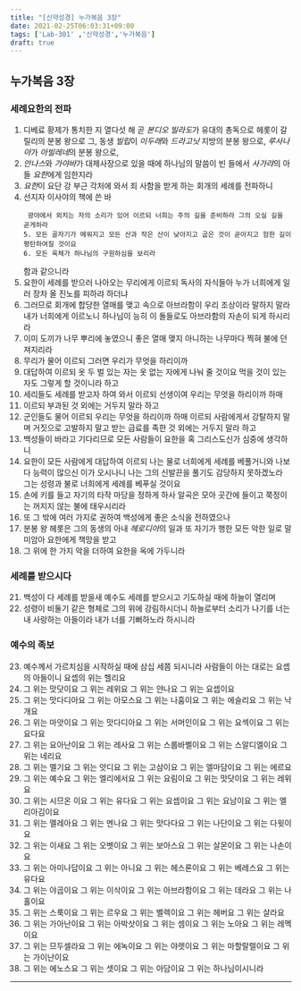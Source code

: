 ```yaml
---
title: "[신약성경] 누가복음 3장"
date: 2021-02-25T06:03:31+09:00
tags: ['Lab-301' ,'신약성경','누가복음']
draft: true
---
```

## 누가복음 3장
### 세례요한의 전파
1. 디베료 황제가 통치한 지 열다섯 해 곧 *본디오 빌라도*가 유대의 총독으로 헤롯이 갈릴리의 분봉 왕으로 그, 동생 *빌립*이 *이두래*와 *드라고닛* 지방의 분봉 왕으로, *루사나아*가 *아빌레네*의 분봉 왕으로,
2. *안나스*와 *가야바*가 대제사장으로 있을 때에 하나님의 말씀이 빈 들에서 *사가랴*의 아들 *요한*에게 임한지라
3. *요한*이 요단 강 부근 각처에 와서 죄 사함을 받게 하는 회개의 세례를 전파하니
4. 선지자 이사야의 책에 쓴 바
    ```
     광야에서 외치는 자의 소리가 있어 이르되 너희는 주의 길을 준비하라 그의 오실 길을 곧게하라   
   5. 모든 골자기가 메워지고 모든 산과 작은 산이 낮아지고 굽은 것이 곧아지고 험한 길이 평탄하여질 것이요
   6. 모든 육체가 하나님의 구원하심을 보리라
    ```
   함과 같으니라
7. 요한이 세례를 받으러 나아오는 무리에게 이르되 독사의 자식들아 누가 너희에게 일러 장차 올 진노를 피하랴 하더냐
8. 그러므로 회개에 합당한 열매를 맺고 속으로 아브라함이 우리 조상이라 말하지 말라 내가 너희에게 이르노니 하나님이 능히 이 돌들로도 아브라함의 자손이 되게 하시리라
9. 이미 도끼가 나무 뿌리에 놓였으니 좋은 열매 맺지 아니하는 나무마다 찍혀 불에 던져지리라
10. 무리가 물어 이르되 그러면 우리가 무엇을 하리이까
11. 대답하여 이르되 옷 두 벌 있는 자는 옷 없는 자에게 나눠 줄 것이요 먹을 것이 있는 자도 그렇게 할 것이니라 하고
12. 세리들도 세례를 받고자 하여 와서 이르되 선생이여 우리는 무엇을 하리이까 하매
13. 이르되 부과된 것 외에는 거두지 말라 하고
14. 군인들도 물어 이르되 우리는 무엇을 하리이까 하매 이르되 사람에게서 강탈하지 말며 거짓으로 고발하지 말고 받는 급료를 족한 것 외에는 거두지 말라 하고
15. 백성들이 바라고 기다리므로 모든 사람들이 요한을 혹 그리스도신가 심중에 생각하니
16. 요한이 모든 사람에게 대답하여 이르되 나는 물로 너희에게 세례를 베풀거니와 나보다 능력이 많으신 이가 오시나니 나는 그의 신발끈을 풀기도 감당하지 못하겠노라 그는 성령과 불로 너희에게 세례를 베푸실 것이요
17. 손에 키를 들고 자기의 타작 마당을 정하게 하사 알곡은 모아 곳간에 들이고 쭉정이는 꺼지지 않는 불에 태우시리라
18. 또 그 밖에 여러 가지로 권하여 백성에게 좋은 소식을 전하였으나
19. 분봉 왕 헤롯은 그의 동생의 아내 *헤로디아*의 일과 또 자기가 행한 모든 악한 일로 말미암아 요한에게 책망을 받고
20. 그 위에 한 가지 악을 더하여 요한을 옥에 가두니라
### 세례를 받으시다
21. 백성이 다 세례를 받을새 예수도 세례를 받으시고 기도하실 때에 하늘이 열리며
22. 성령이 비둘기 같은 형체로 그의 위에 강림하시더니 하늘로부터 소리가 나기를 너는 내 사랑하는 아들이라 내가 너를 기뻐하노라 하시니라
### 예수의 족보
23. 예수께서 가르치심을 시작하실 때에 삼십 세쯤 되시니라 사람들이 아는 대로는 요셉의 아들이니 요셉의 위는 헬리요
24. 그 위는 맛닷이요 그 위는 레위요 그 위는 얀나요 그 위는 요셉이요
25. 그 위는 맛다디아요 그 위는 아모스요 그 위는 나훔이요 그 위는 에슬리요 그 위는 낙개요
26. 그 위는 마앗이요 그 위는 맛다디아요 그 위는 서머인이요 그 위는 요섹이요 그 위는 요다요
27. 그 위는 요아난이요 그 위는 레사요 그 위는 스룹바벨이요 그 위는 스알디엘이요 그 위는 네리요
28. 그 위는 멜기요 그 위는 앗디요 그 위는 고삼이요 그 위는 엘마담이요 그 위는 에르요
29. 그 위는 예수요 그 위는 엘리에서요 그 위는 요림이요 그 위는 맛닷이요 그 위는 레위요
30. 그 위는 시므온 이요 그 위는 유다요 그 위는 요셉이요 그 위는 요남이요 그 위는 엘리아김이요
31. 그 위는 멜레아요 그 위는 멘나요 그 위는 맛다다요 그 위는 나단이요 그 위는 다윗이요
32. 그 위는 이새요 그 위는 오벳이요 그 위는 보아스요 그 위는 살몬이요 그 위는 나손이요
33. 그 위는 아미나답이요 그 위는 아니요 그 위는 헤스론이요 그 위는 베레스요 그 위는 유다요 
34. 그 위는 야곱이요 그 위는 이삭이요 그 위는 아브라함이요 그 위는 데라요 그 위는 나홀이요
35. 그 위는 스룩이요 그 위는 르우요 그 위는 벨렉이요 그 위는 헤버요 그 위는 살라요
36. 그 위는 가아난이요 그 위는 아박삿이요 그 위는 셈이요 그 위는 노아요 그 위는 레멕이요
37. 그 위는 므두셀라요 그 위는 에녹이요 그 위는 야렛이요 그 위는 마할랄렐이요 그 위는 가이난이요
36. 그 위는 에노스요 그 위는 셋이요 그 위는 아담이요 그 위는 하나님이시니라
***

    
   



